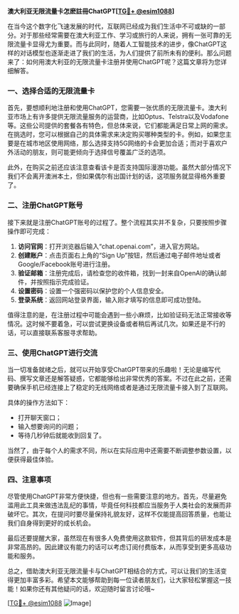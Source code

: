 **澳大利亚无限流量卡怎麽註冊ChatGPT[[TG💪+ @esim1088](https://t.me/s/esim1088)]**

在当今这个数字化飞速发展的时代，互联网已经成为我们生活中不可或缺的一部分。对于那些经常需要在澳大利亚工作、学习或旅行的人来说，拥有一张可靠的无限流量卡显得尤为重要。而与此同时，随着人工智能技术的进步，像ChatGPT这样的对话模型也逐渐走进了我们的生活，为人们提供了前所未有的便利。那么问题来了：如何用澳大利亚的无限流量卡注册并使用ChatGPT呢？这篇文章将为您详细解答。

### 一、选择合适的无限流量卡

首先，要想顺利地注册和使用ChatGPT，您需要一张优质的无限流量卡。澳大利亚市场上有许多提供无限流量服务的运营商，比如Optus、Telstra以及Vodafone等。这些公司提供的套餐各有特色，但总体来说，它们都能满足日常上网的需求。在挑选时，您可以根据自己的具体需求来决定购买哪种类型的卡。例如，如果您主要是在城市地区使用网络，那么选择支持5G网络的卡会更加合适；而对于喜欢户外活动的朋友，则可能更倾向于选择信号覆盖广泛的选项。

此外，在购买之前还应该注意查看该卡是否支持国际漫游功能。虽然大部分情况下我们不会离开澳洲本土，但如果偶尔有出国计划的话，这项服务就显得格外重要了。

### 二、注册ChatGPT账号

接下来就是注册ChatGPT账号的过程了。整个流程其实并不复杂，只要按照步骤操作即可完成：

1. **访问官网**：打开浏览器后输入“chat.openai.com”，进入官方网站。
2. **创建账户**：点击页面右上角的“Sign Up”按钮，然后通过电子邮件地址或者Google/Facebook账号进行注册。
3. **验证邮箱**：注册完成后，请检查您的收件箱，找到一封来自OpenAI的确认邮件，并按照指示完成验证。
4. **设置密码**：设置一个强密码以保护您的个人信息安全。
5. **登录系统**：返回网站登录界面，输入刚才填写的信息即可成功登陆。

值得注意的是，在注册过程中可能会遇到一些小麻烦，比如验证码无法正常接收等情况。这时候不要着急，可以尝试更换设备或者稍后再试几次。如果还是不行的话，可以直接联系客服寻求帮助。

### 三、使用ChatGPT进行交流

当一切准备就绪之后，就可以开始享受ChatGPT带来的乐趣啦！无论是编写代码、撰写文章还是解答疑惑，它都能够给出非常优秀的答案。不过在此之前，还需要确保手机已经连接上了稳定的无线网络或者是通过无限流量卡接入到了互联网。

具体的操作方法如下：
- 打开聊天窗口；
- 输入想要询问的问题；
- 等待几秒钟后就能收到回复了。

当然了，由于每个人的需求不同，所以在实际应用中还需要不断调整参数设置，以便获得最佳体验。

### 四、注意事项

尽管使用ChatGPT非常方便快捷，但也有一些需要注意的地方。首先，尽量避免滥用此工具来做违法乱纪的事情，毕竟任何科技都应当服务于人类社会的发展而非破坏它。其次，在提问时要尽量保持礼貌友好，这样不仅能提高回答质量，也能让我们自身得到更好的成长机会。

最后还要提醒大家，虽然现在有很多人免费使用这款软件，但其背后的研发成本是非常高昂的。因此建议有能力的话可以考虑订阅付费版本，从而享受到更多高级功能和服务。

总之，借助澳大利亚无限流量卡与ChatGPT相结合的方式，可以让我们的生活变得更加丰富多彩。希望本文能够帮助到每一位读者朋友们，让大家轻松掌握这一技能！如果你还有其他疑问的话，欢迎随时留言讨论哦~

[[TG💪+ @esim1088](https://t.me/s/esim1088) ![Image](https://i.postimg.cc/4NQfJmqS/Snipaste-2025-05-13-00-14-12.png)]